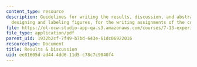 ```yaml
---
content_type: resource
description: Guidelines for writing the results, discussion, and abstract, and for
  designing and labeling figures, for the writing assignments of the course.
file: https://ol-ocw-studio-app-qa.s3.amazonaws.com/courses/7-13-experimental-microbial-genetics-fall-2008/ee81605dad444dd611d5c78c7c9040f4_MIT7_13f08_assn02_Results.pdf
file_type: application/pdf
parent_uid: 1932b2cf-7f49-b7bd-643e-61dc06922016
resourcetype: Document
title: Results & Discussion
uid: ee81605d-ad44-4dd6-11d5-c78c7c9040f4
---
```

